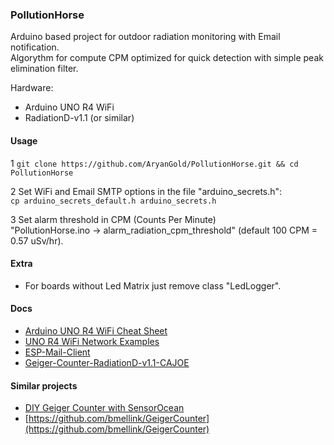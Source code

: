 ### PollutionHorse

Arduino based project for outdoor radiation monitoring with Email notification.<br>
Algorythm for compute CPM optimized for quick detection with simple peak elimination filter.

Hardware:
- Arduino UNO R4 WiFi<br>
- RadiationD-v1.1 (or similar)<br>

#### Usage

1
`git clone https://github.com/AryanGold/PollutionHorse.git && cd PollutionHorse`

2
Set WiFi and Email SMTP options in the file "arduino_secrets.h":<br>
`cp arduino_secrets_default.h arduino_secrets.h`

3
Set alarm threshold in CPM (Counts Per Minute)<br> "PollutionHorse.ino -> alarm_radiation_cpm_threshold" (default 100 CPM = 0.57 uSv/hr).


#### Extra
- For boards without Led Matrix just remove class "LedLogger".


#### Docs
- [Arduino UNO R4 WiFi Cheat Sheet](https://docs.arduino.cc/tutorials/uno-r4-wifi/cheat-sheet)<br>
- [UNO R4 WiFi Network Examples](https://docs.arduino.cc/tutorials/uno-r4-wifi/wifi-examples)<br>
- [ESP-Mail-Client](https://github.com/mobizt/ESP-Mail-Client)<br>
- [Geiger-Counter-RadiationD-v1.1-CAJOE](https://github.com/SensorsIot/Geiger-Counter-RadiationD-v1.1-CAJOE-)<br>

#### Similar projects
- [DIY Geiger Counter with SensorOcean](https://www.hackster.io/ruslan-olkhovsky/diy-geiger-counter-with-sensorocean-a76d1a)<br>
- [https://github.com/bmellink/GeigerCounter](https://github.com/bmellink/GeigerCounter)<br>
